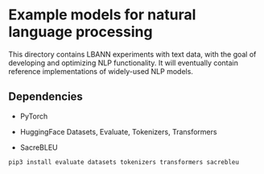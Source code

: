 # Example models for natural language processing

This directory contains LBANN experiments with text data, with the
goal of developing and optimizing NLP functionality. It will
eventually contain reference implementations of widely-used NLP
models.

## Dependencies

- PyTorch

- HuggingFace Datasets, Evaluate, Tokenizers, Transformers

- SacreBLEU

```bash
pip3 install evaluate datasets tokenizers transformers sacrebleu
```
